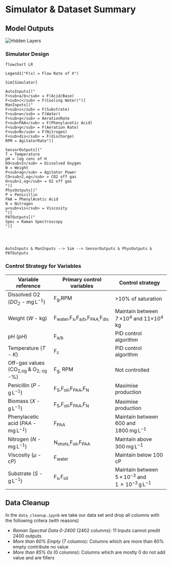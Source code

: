 # Simulator & Dataset Summary

## Model Outputs
![Hidden Layers](/assets/model.jpg)

### Simulator Design
```mermaid
flowchart LR

Legend1("F(x) = Flow Rate of X")

Sim[Simulator]

AutoInputs[("
F<sub>a/b</sub> = F(Acid/Base)
F<sub>c</sub> = F(Cooling Water)")]
ManInputs[("
F<sub>s</sub> = F(Substrate)
F<sub>w</sub> = F(Water)
F<sub>g</sub> = AerationRate
F<sub>PAA</sub> = F(Phenylacetic Acid)
F<sub>g</sub> = F(Aeration Rate)
F<sub>N</sub> = F(Nitrogen)
F<sub>dis</sub> = F(discharge)
RPM = AgitatorRate")]

SensorOutputs[("
T = Temperature
pH = log conc of H
DO<sub>2</sub> = Dissolved Oxygen
W = Weight
P<sub>ag</sub> = Agitator Power
CO<sub>2,og</sub> = CO2 off gas
O<sub>2,og</sub> = O2 off gas
")]
PhysOutputs[("
P = Penicillin
PAA = PhenylAcetic Acid
N = Nitrogen
µ<sub>vis</sub> = Viscosity
")]
PATOutputs[("
Spec = Raman Spectroscopy
")]




AutoInputs & ManInputs --> Sim --> SensorOutputs & PhysOutputs & PATOutputs
```

### Control Strategy for Variables

<table>
   <thead>
      <tr class="rowsep-1">
         <th scope="col">Variable reference</th>
         <th scope="col">Primary control variables</th>
         <th scope="col">Control strategy</th>
      </tr>
   </thead>
   <tbody>
      <tr>
         <td>Dissolved O2 (<em>DO<sub>2</sub> -</em> mg L<sup>−1</sup>)</td>
         <td>F<sub>g</sub>,RPM</td>
         <td>&gt;10% of saturation</td>
      </tr>
      <tr>
         <td>Weight (<em>W -</em> kg)</td>
         <td>F<sub>water</sub>,F<sub>s</sub>,F<sub>a/b</sub>,F<sub>PAA,</sub>F<sub>dis</sub></td>
         <td>Maintain between 7 ×10<sup>4</sup> and 11×10<sup>4</sup> kg</td>
      </tr>
      <tr>
         <td>pH (<em>pH</em>)</td>
         <td>F<sub>a/b</sub></td>
         <td>PID control algorithm</td>
      </tr>
      <tr>
         <td>Temperature (<em>T - K</em>)</td>
         <td>F<sub>c</sub></td>
         <td>PID control algorithm</td>
      </tr>
      <tr>
         <td>Off-gas values (CO<sub>2,og</sub> &amp; O<sub>2, og</sub> -%)</td>
         <td>F<sub>g,</sub> RPM</td>
         <td>Not controlled</td>
      </tr>
      <tr>
         <td>Penicillin (<em>P -</em> g L<sup>−1</sup>)</td>
         <td>F<sub>S</sub>,F<sub>oil</sub>,F<sub>PAA</sub>,F<sub>N</sub></td>
         <td>Maximise production</td>
      </tr>
      <tr>
         <td>Biomass (<em>X -</em> g L<sup>−1</sup>)</td>
         <td>F<sub>S</sub>,F<sub>oil</sub>,F<sub>PAA</sub>,F<sub>N</sub></td>
         <td>Maximise production</td>
      </tr>
      <tr>
         <td>Phenylacetic acid (<em>PAA</em> - mg L<em><sup>−1</sup></em>)</td>
         <td>F<sub>PAA</sub></td>
         <td>Maintain between 600 and 1800 mg L<sup>−1</sup></td>
      </tr>
      <tr>
         <td>Nitrogen (<em>N -</em> mg L<sup>−1</sup>)</td>
         <td>N<sub>shots,</sub>F<sub>oil</sub>,F<sub>PAA</sub></td>
         <td>Maintain above 300 mg L<sup>−1</sup></td>
      </tr>
      <tr>
         <td>Viscosity (<em>μ</em> - cP)</td>
         <td>F<sub>water</sub></td>
         <td>Maintain below 100 cP</td>
      </tr>
      <tr>
         <td>Substrate (<em>S -</em> g L<sup>−1</sup>)</td>
         <td>F<sub>s</sub>,F<sub>oil</sub></td>
         <td>Maintain between 5 × 10<sup>−3</sup> and 1  ×  10<sup>−3</sup> g L<sup>−1</sup></td>
      </tr>
   </tbody>
</table>

## Data Cleanup
In the `data_cleanup.ipynb` we take our data set and drop all columns with the following critera (with reasons)
- *Raman Spectral Data 0-2400* (2402 columns): 11 Inputs cannot predit 2400 outputs
- *More than 60% Empty* (7 columns): Columns which are more than 60% empty contribute no value
- *More than 85% 0s* (0 columns): Columns which are mostly 0 do not add value and are fillers